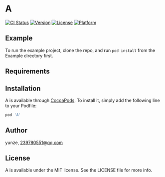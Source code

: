 # A

[![CI Status](https://img.shields.io/travis/yunze/A.svg?style=flat)](https://travis-ci.org/yunze/A)
[![Version](https://img.shields.io/cocoapods/v/A.svg?style=flat)](https://cocoapods.org/pods/A)
[![License](https://img.shields.io/cocoapods/l/A.svg?style=flat)](https://cocoapods.org/pods/A)
[![Platform](https://img.shields.io/cocoapods/p/A.svg?style=flat)](https://cocoapods.org/pods/A)

## Example

To run the example project, clone the repo, and run `pod install` from the Example directory first.

## Requirements

## Installation

A is available through [CocoaPods](https://cocoapods.org). To install
it, simply add the following line to your Podfile:

```ruby
pod 'A'
```

## Author

yunze, 239780551@qq.com

## License

A is available under the MIT license. See the LICENSE file for more info.
